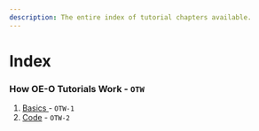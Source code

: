 ```yaml
---
description: The entire index of tutorial chapters available.
---
```


# Index

### How OE-O Tutorials Work - `OTW`

1. [Basics ](how-oe-o-tutorials-work/basics.md)- `OTW-1`
2. [Code](how-oe-o-tutorials-work/code.md) - `OTW-2`

